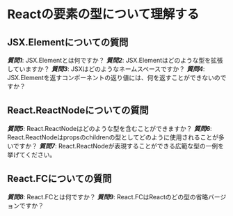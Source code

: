 # Reactの要素の型について理解する

## JSX.Elementについての質問

***質問1***: JSX.Elementとは何ですか？
***質問2***: JSX.Elementはどのような型を拡張していますか？
***質問3***: JSXはどのようなネームスペースですか？
***質問4***: JSX.Elementを返すコンポーネントの返り値には、何を返すことができないのですか？

## React.ReactNodeについての質問

***質問5***: React.ReactNodeはどのような型を含むことができますか？
***質問6***: React.ReactNodeはpropsのchildrenの型としてどのように使用されることが多いですか？
***質問7***: React.ReactNodeが表現することができる広範な型の一例を挙げてください。

## React.FCについての質問

***質問8***: React.FCとは何ですか？
***質問9***: React.FCはReactのどの型の省略バージョンですか？